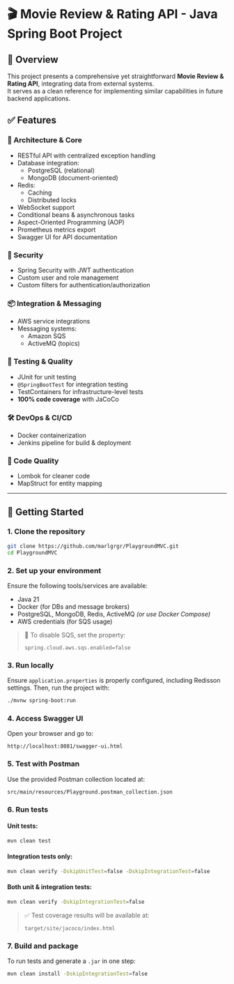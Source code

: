 # 🎬 Movie Review & Rating API - Java Spring Boot Project

## 📌 Overview

This project presents a comprehensive yet straightforward **Movie Review & Rating API**, integrating data from external systems.  
It serves as a clean reference for implementing similar capabilities in future backend applications.

## ✅ Features

### 🧩 Architecture & Core
- RESTful API with centralized exception handling
- Database integration:
  - PostgreSQL (relational)
  - MongoDB (document-oriented)
- Redis:
  - Caching
  - Distributed locks
- WebSocket support
- Conditional beans & asynchronous tasks
- Aspect-Oriented Programming (AOP)
- Prometheus metrics export
- Swagger UI for API documentation

### 🔐 Security
- Spring Security with JWT authentication
- Custom user and role management
- Custom filters for authentication/authorization

### 📦 Integration & Messaging
- AWS service integrations
- Messaging systems:
  - Amazon SQS
  - ActiveMQ (topics)

### 🧪 Testing & Quality
- JUnit for unit testing
- `@SpringBootTest` for integration testing
- TestContainers for infrastructure-level tests
- **100% code coverage** with JaCoCo

### 🛠️ DevOps & CI/CD
- Docker containerization
- Jenkins pipeline for build & deployment

### 🧹 Code Quality
- Lombok for cleaner code
- MapStruct for entity mapping

---

## 🚀 Getting Started

### 1. Clone the repository

```bash
git clone https://github.com/marlgrgr/PlaygroundMVC.git
cd PlaygroundMVC
```

### 2. Set up your environment

Ensure the following tools/services are available:
- Java 21
- Docker (for DBs and message brokers)
- PostgreSQL, MongoDB, Redis, ActiveMQ *(or use Docker Compose)*
- AWS credentials (for SQS usage)

> 🔧 To disable SQS, set the property:
>
> ```properties
> spring.cloud.aws.sqs.enabled=false
> ```

### 3. Run locally

Ensure `application.properties` is properly configured, including Redisson settings. Then, run the project with:

```bash
./mvnw spring-boot:run
```

### 4. Access Swagger UI

Open your browser and go to:

```text
http://localhost:8081/swagger-ui.html
```

### 5. Test with Postman

Use the provided Postman collection located at:

```text
src/main/resources/Playground.postman_collection.json
```

### 6. Run tests

#### Unit tests:

```bash
mvn clean test
```

#### Integration tests only:

```bash
mvn clean verify -DskipUnitTest=false -DskipIntegrationTest=false
```

#### Both unit & integration tests:

```bash
mvn clean verify -DskipIntegrationTest=false
```

> ✅ Test coverage results will be available at:  
>
> `target/site/jacoco/index.html`

### 7. Build and package

To run tests and generate a `.jar` in one step:

```bash
mvn clean install -DskipIntegrationTest=false
```
